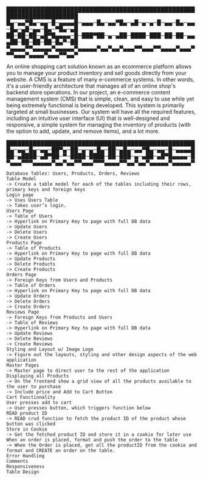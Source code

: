 


█████████████████████████████████████████████████████████████████████
█▄─▄▄▀█▄─▄▄─█─▄▄▄▄█─▄▄▄─█▄─▄▄▀█▄─▄█─▄─▄─█─▄▄─█▄─▄▄─█▄─▄█─▄▄─█▄─▀█▄─▄█
██─██─██─▄█▀█▄▄▄▄─█─███▀██─▄─▄██─████─███─██─██─▄▄▄██─██─██─██─█▄▀─██
▀▄▄▄▄▀▀▄▄▄▄▄▀▄▄▄▄▄▀▄▄▄▄▄▀▄▄▀▄▄▀▄▄▄▀▀▄▄▄▀▀▄▄▄▄▀▄▄▄▀▀▀▄▄▄▀▄▄▄▄▀▄▄▄▀▀▄▄▀

An online shopping cart solution known as an ecommerce platform allows you to manage your product inventory and sell goods directly from your website. A CMS is a feature of many e-commerce systems. In other words, it's a user-friendly architecture that manages all of an online shop's backend store operations. In our project, an e-commerce content management system (CMS) that is simple, clean, and easy to use while yet being extremely functional is being developed. This system is primarily targeted at small businesses. Our system will have all the required features, including an intuitive user interface (UI) that is well-designed and responsive, a simple system for managing the inventory of products (with the option to add, update, and remove items), and a lot more.



██████████████████████████████████████████████████
█▄─▄▄─█▄─▄▄─██▀▄─██─▄─▄─█▄─██─▄█▄─▄▄▀█▄─▄▄─█─▄▄▄▄█
██─▄████─▄█▀██─▀─████─████─██─███─▄─▄██─▄█▀█▄▄▄▄─█
▀▄▄▄▀▀▀▄▄▄▄▄▀▄▄▀▄▄▀▀▄▄▄▀▀▀▄▄▄▄▀▀▄▄▀▄▄▀▄▄▄▄▄▀▄▄▄▄▄▀
```
Database Tables: Users, Products, Orders, Reviews 
Table Model   
-> Create a table model for each of the tables including their rows, primary keys and foreign keys
Login page 
-> Uses Users Table
-> Takes user’s login.
Users Page
-> Table of Users
-> Hyperlink on Primary Key to page with full DB data
-> Update Users 
-> Delete Users 
-> Create Users 
Products Page
-> Table of Products
-> Hyperlink on Primary Key to page with full DB data
-> Update Products
-> Delete Products
-> Create Products
Orders Page 
-> Foreign Keys from Users and Products
-> Table of Orders 
-> Hyperlink on Primary Key to page with full DB data
-> Update Orders 
-> Delete Orders 
-> Create Orders 
Reviews Page 
-> Foreign Keys from Products and Users
-> Table of Reviews 
-> Hyperlink on Primary Key to page with full DB data
-> Update Reviews 
-> Delete Reviews 
-> Create Reviews 
Styling and Layout w/ Image Logo 
-> Figure out the layouts, styling and other design aspects of the web application
Master Pages
-> Master page to direct user to the rest of the application
Displaying all Products
-> On the frontend show a grid view of all the products available to the user to purchase
-> Include price and Add to Cart Button
Cart Functionality  
User presses add to cart 
-> User presses button, which triggers function below 
READ product ID 
-> READ crud function to fetch the product ID of the product whose button was clicked
Store in Cookie 
-> Get the fetched product ID and store it in a cookie for later use
When an order is placed, format and push the order to the table 
-> When the Order is placed, get all the productID from the cookie and format and CREATE an order on the table.
Error Handling
Comments 
Responsiveness 
Table Design
```
